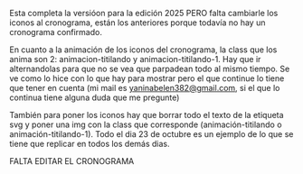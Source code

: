 Esta completa la versióon para la edición 2025 PERO falta cambiarle los iconos al cronograma, están los anteriores porque todavía no hay un cronograma confirmado. 

En cuanto a la animación de los iconos del cronograma, la class que los anima son 2: animacion-titilando y animacion-titilando-1. Hay que ir alternandolas para que no se vea que parpadean todo al mismo tiempo. Se ve como lo hice con lo que hay para mostrar pero el que continue lo tiene que tener en cuenta (mi mail es yaninabelen382@gmail.com, si el que lo continua tiene alguna duda que me pregunte)

También para poner los iconos hay que borrar todo el texto de la etiqueta svg y poner una img con la class que corresponde (animación-titilando o animación-titilando-1). Todo el dia 23 de octubre es un ejemplo de lo que se tiene que replicar en todos los demás dias. 

FALTA EDITAR EL CRONOGRAMA
